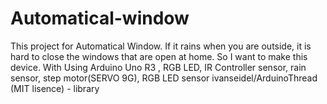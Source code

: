# Automatical-window
This project for Automatical Window.
If it rains when you are outside, it is hard to close the windows that are open at home.
So I want to make this device.
With Using Arduino Uno R3 , RGB LED, IR Controller sensor, rain sensor, step motor(SERVO 9G), RGB LED sensor
ivanseidel/ArduinoThread (MIT lisence) - library
